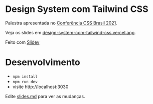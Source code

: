 # Design System com Tailwind CSS

Palestra apresentada no [Conferência CSS Brasil 2021](https://conferenciacssbrasil.com.br/).

Veja os slides em [design-system-com-tailwind-css.vercel.app](https://design-system-com-tailwind-css.vercel.app/).

Feito com [Slidev](https://sli.dev/)

# Desenvolvimento

- `npm install`
- `npm run dev`
- visite http://localhost:3030

Edite [slides.md](./slides.md) para ver as mudanças.
